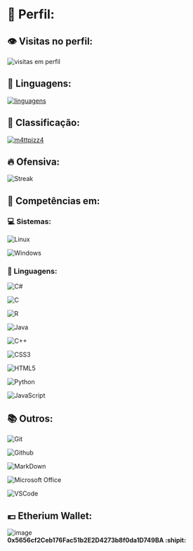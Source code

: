 # :vhs: Perfil: 

## :eye: Visitas no perfil:
![visitas em perfil](https://profile-counter.glitch.me/m4ttpizz4/count.svg)

## :page_with_curl: Linguagens:
[![linguagens](https://github-readme-stats.vercel.app/api/top-langs/?username=m4ttpizz4&hide=html&layout=compact&theme=synthwave&hide_border=true)](https://github.com/anuraghazra/github-readme-stats)

## :100: Classificação:
[![m4ttpizz4](https://github-readme-stats.vercel.app/api?username=m4ttpizz4&theme=synthwave&show_icons=true&hide_border=true&rank_icon=github)](https://github.com/anuraghazra/github-readme-stats)

## :fire: Ofensiva:
![Streak](https://github-readme-streak-stats.herokuapp.com/?user=m4ttpizz4&theme=synthwave&hide_border=true)

## :file_folder: Competências em:

### :computer: Sistemas:

![Linux](https://img.shields.io/badge/Linux-E34F26?style=for-the-badge&logo=linux&logoColor=black)

![Windows](https://img.shields.io/badge/Windows-017AD7?style=for-the-badge&logo=windows&logoColor=black)

### :notebook_with_decorative_cover: Linguagens:

![C#](https://img.shields.io/badge/C%23-239120?style=for-the-badge&logo=c-sharp&logoColor=white)

![C](https://img.shields.io/badge/C-00599C?style=for-the-badge&logo=c&logoColor=white)

![R](https://img.shields.io/badge/R-276DC3?style=for-the-badge&logo=r&logoColor=white)

![Java](https://img.shields.io/badge/Java-ED8B00?style=for-the-badge&logo=java&logoColor=white)

![C++](https://img.shields.io/badge/C%2B%2B-00599C?style=for-the-badge&logo=c%2B%2B&logoColor=white)

![CSS3](https://img.shields.io/badge/CSS3-1572B6?style=for-the-badge&logo=css3&logoColor=white)

![HTML5](https://img.shields.io/badge/HTML5-E34F26?style=for-the-badge&logo=html5&logoColor=white)

![Python](https://img.shields.io/badge/Python-3776AB?style=for-the-badge&logo=python&logoColor=yellow)

![JavaScript](https://img.shields.io/badge/JavaScript-323330?style=for-the-badge&logo=javascript&logoColor=F7DF1E)

## :books: Outros:

![Git](https://img.shields.io/badge/Git-E34F26?style=for-the-badge&logo=git&logoColor=white)

![Github](https://img.shields.io/badge/GitHub-100000?style=for-the-badge&logo=github&logoColor=white)

![MarkDown](https://img.shields.io/badge/Markdown-000000?style=for-the-badge&logo=markdown&logoColor=white)

![Microsoft Office](https://img.shields.io/badge/Microsoft_Office-D83B01?style=for-the-badge&logo=microsoft-office&logoColor=white)

![VSCode](https://img.shields.io/badge/-Visual%20Studio%20Code-333333?style=for-the-badge&logo=visual-studio-code&logoColor=007ACC)

## :euro: Etherium Wallet:

![image](https://github.com/user-attachments/assets/c4e31920-20b6-4e87-8158-381aeaf29f7c) \
__**0x5656cf2Ceb176Fac51b2E2D4273b8f0da1D749BA :shipit:**__


